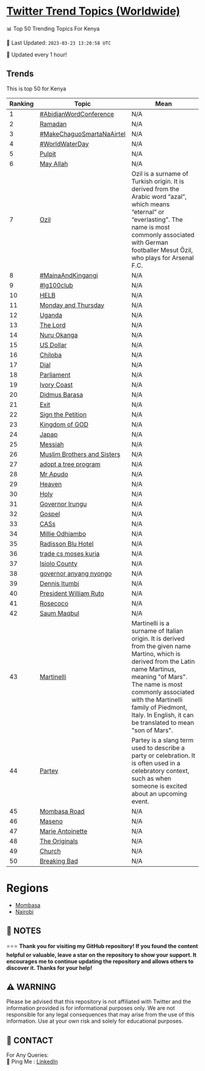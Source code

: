 [Twitter Trend Topics (Worldwide)](https://github.com/ErcinDedeoglu/Twitter-Trend-Topics)
==========


📊 Top 50 Trending Topics For Kenya

📆 Last Updated: `2023-03-23 13:20:58 UTC`

🔧 Updated every 1 hour!


## Trends

This is top 50 for Kenya

| Ranking | Topic | Mean |
| ------- | ------------ | ------------ |
| 1 | [#AbidjanWordConference](http://twitter.com/search?q=%23AbidjanWordConference) | N/A |
| 2 | [Ramadan](http://twitter.com/search?q=Ramadan) | N/A |
| 3 | [#MakeChaguoSmartaNaAirtel](http://twitter.com/search?q=%23MakeChaguoSmartaNaAirtel) | N/A |
| 4 | [#WorldWaterDay](http://twitter.com/search?q=%23WorldWaterDay) | N/A |
| 5 | [Pulpit](http://twitter.com/search?q=Pulpit) | N/A |
| 6 | [May Allah](http://twitter.com/search?q=May+Allah) | N/A |
| 7 | [Ozil](http://twitter.com/search?q=Ozil) | Ozil is a surname of Turkish origin. It is derived from the Arabic word “azal”, which means “eternal” or “everlasting”. The name is most commonly associated with German footballer Mesut Özil, who plays for Arsenal F.C. |
| 8 | [#MainaAndKingangi](http://twitter.com/search?q=%23MainaAndKingangi) | N/A |
| 9 | [#lg100club](http://twitter.com/search?q=%23lg100club) | N/A |
| 10 | [HELB](http://twitter.com/search?q=HELB) | N/A |
| 11 | [Monday and Thursday](http://twitter.com/search?q=Monday+and+Thursday) | N/A |
| 12 | [Uganda](http://twitter.com/search?q=Uganda) | N/A |
| 13 | [The Lord](http://twitter.com/search?q=The+Lord) | N/A |
| 14 | [Nuru Okanga](http://twitter.com/search?q=Nuru+Okanga) | N/A |
| 15 | [US Dollar](http://twitter.com/search?q=US+Dollar) | N/A |
| 16 | [Chiloba](http://twitter.com/search?q=Chiloba) | N/A |
| 17 | [Dial](http://twitter.com/search?q=Dial) | N/A |
| 18 | [Parliament](http://twitter.com/search?q=Parliament) | N/A |
| 19 | [Ivory Coast](http://twitter.com/search?q=Ivory+Coast) | N/A |
| 20 | [Didmus Barasa](http://twitter.com/search?q=Didmus+Barasa) | N/A |
| 21 | [Exit](http://twitter.com/search?q=Exit) | N/A |
| 22 | [Sign the Petition](http://twitter.com/search?q=Sign+the+Petition) | N/A |
| 23 | [Kingdom of GOD](http://twitter.com/search?q=Kingdom+of+GOD) | N/A |
| 24 | [Japap](http://twitter.com/search?q=Japap) | N/A |
| 25 | [Messiah](http://twitter.com/search?q=Messiah) | N/A |
| 26 | [Muslim Brothers and Sisters](http://twitter.com/search?q=Muslim+Brothers+and+Sisters) | N/A |
| 27 | [adopt a tree program](http://twitter.com/search?q=adopt+a+tree+program) | N/A |
| 28 | [Mr Apudo](http://twitter.com/search?q=Mr+Apudo) | N/A |
| 29 | [Heaven](http://twitter.com/search?q=Heaven) | N/A |
| 30 | [Holy](http://twitter.com/search?q=Holy) | N/A |
| 31 | [Governor Irungu](http://twitter.com/search?q=Governor+Irungu) | N/A |
| 32 | [Gospel](http://twitter.com/search?q=Gospel) | N/A |
| 33 | [CASs](http://twitter.com/search?q=CASs) | N/A |
| 34 | [Millie Odhiambo](http://twitter.com/search?q=Millie+Odhiambo) | N/A |
| 35 | [Radisson Blu Hotel](http://twitter.com/search?q=Radisson+Blu+Hotel) | N/A |
| 36 | [trade cs moses kuria](http://twitter.com/search?q=trade+cs+moses+kuria) | N/A |
| 37 | [Isiolo County](http://twitter.com/search?q=Isiolo+County) | N/A |
| 38 | [governor anyang nyongo](http://twitter.com/search?q=governor+anyang+nyongo) | N/A |
| 39 | [Dennis Itumbi](http://twitter.com/search?q=Dennis+Itumbi) | N/A |
| 40 | [President William Ruto](http://twitter.com/search?q=President+William+Ruto) | N/A |
| 41 | [Rosecoco](http://twitter.com/search?q=Rosecoco) | N/A |
| 42 | [Saum Maqbul](http://twitter.com/search?q=Saum+Maqbul) | N/A |
| 43 | [Martinelli](http://twitter.com/search?q=Martinelli) | Martinelli is a surname of Italian origin. It is derived from the given name Martino, which is derived from the Latin name Martinus, meaning "of Mars". The name is most commonly associated with the Martinelli family of Piedmont, Italy. In English, it can be translated to mean "son of Mars". |
| 44 | [Partey](http://twitter.com/search?q=Partey) | Partey is a slang term used to describe a party or celebration. It is often used in a celebratory context, such as when someone is excited about an upcoming event. |
| 45 | [Mombasa Road](http://twitter.com/search?q=Mombasa+Road) | N/A |
| 46 | [Maseno](http://twitter.com/search?q=Maseno) | N/A |
| 47 | [Marie Antoinette](http://twitter.com/search?q=Marie+Antoinette) | N/A |
| 48 | [The Originals](http://twitter.com/search?q=The+Originals) | N/A |
| 49 | [Church](http://twitter.com/search?q=Church) | N/A |
| 50 | [Breaking Bad](http://twitter.com/search?q=Breaking+Bad) | N/A |



# Regions

* [Mombasa](</Kenya/Mombasa.md>)
* [Nairobi](</Kenya/Nairobi.md>)



## 📝 NOTES

⭐⭐⭐ **Thank you for visiting my GitHub repository! If you found the content helpful or valuable, leave a star on the repository to show your support. It encourages me to continue updating the repository and allows others to discover it. Thanks for your help!**


## ⚠️ WARNING

Please be advised that this repository is not affiliated with Twitter and the information provided is for informational purposes only. We are not responsible for any legal consequences that may arise from the use of this information. Use at your own risk and solely for educational purposes.


## 📨 CONTACT

 For Any Queries:  
            🏓 Ping Me : [LinkedIn](https://www.linkedin.com/in/ercindedeoglu/)
